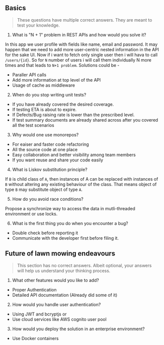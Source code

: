 ## Basics

> These questions have multiple correct answers. They are meant to test your knowledge.

1. What is "N + 1" problem in REST APIs and how would you solve it?

In this app we user profile with fields like name, email and password. It may happen that we need to add more user-centric nested information in the API for the  sake UI. Now if i want to fetch only single user then i will hava to call `/users/{id}`. So for `N` number of users i will call them individually N more times and that leads to `N+1 problem`.
Solutions could be -
- Paraller API calls
- Add more information at top level of the API
- Usage of cache as middleware

2. When do you stop writing unit tests?

- If you have already covered the desired coverage.
- If testing ETA is about to expire.
- If Defects/Bug raising rate is lower than the prescribed level.
- If test summary documents are already shared across after you covered all the test scenarios

3. Why would one use monorepos?

- For eaiser and faster code refactoring
- All the source code at one place
- Easy collaboration and better visibility among team members
- If you want reuse and share your code easily

4. What is Liskov substitution principle?

If `B` is child class of `A`, then instances of A can be replaced with instances of `B` without altering any existing behaviour of the class. That means
object of type `B` may substitute object of type `A`.

5. How do you avoid race conditions?

Propose a synchronize way to access the data in mutli-threaded environment or use locks.

6. What is the first thing you do when you encounter a bug?

- Double check before reporting it
- Communicate with the developer first before filing it.

## Future of lawn mowing endeavours

> This section has no correct answers. Albeit optional, your answers will help us understand your thinking process.

1. What other features would you like to add?

- Proper Authentication
- Detailed API documentation (Already did some of it)

2. How would you handle user authentication?

- Using JWT and bcryptjs or
- Use cloud services like AWS cognito user pool

3. How would you deploy the solution in an enterprise environment?

- Use Docker containers
